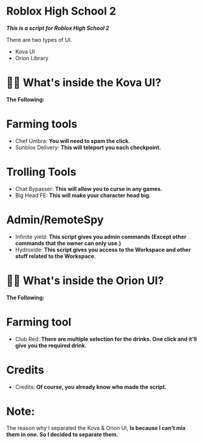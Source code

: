# Roblox High School 2
***This is a script for Roblox High School 2***

There are two types of UI.
- Kova UI
- Orion Library

# 🤷‍♂️ What's inside the Kova UI?

**The Following:**

# Farming tools
- Chef Umbra: **You will need to spam the click.**
- Sunblox Delivery: **This will teleport you each checkpoint.**

# Trolling Tools
- Chat Bypasser: **This will allow you to curse in any games.**
- Big Head FE: **This will make your character head big.**

# Admin/RemoteSpy
- Infinite yield: **This script gives you admin commands (Except other commands that the owner can only use.)**
- Hydroxide: **This script gives you access to the Workspace and other stuff related to the Workspace.**

# 🤷‍♂️ What's inside the Orion UI?

**The Following:**

# Farming tool
- Club Red: **There are multiple selection for the drinks. One click and it'll give you the required drink.**

# Credits
- Credits: **Of course, you already know who made the script.**


# Note:

The reason why I separated the Kova & Orion UI, **Is because I can't mix them in one. So I decided to separate them.**